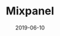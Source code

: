 ---
date: 2019-06-10
title: Mixpanel
company: Mixpanel Design System
link: https://design.mixpanel.com/
image: ./images/mixpanel.jpg
description: At Mixpanel, we want to create a cohesive experience for our users. This system will enable teams to be more efficient, have a shared language across the company, and focus deeper on solving user problems.

---